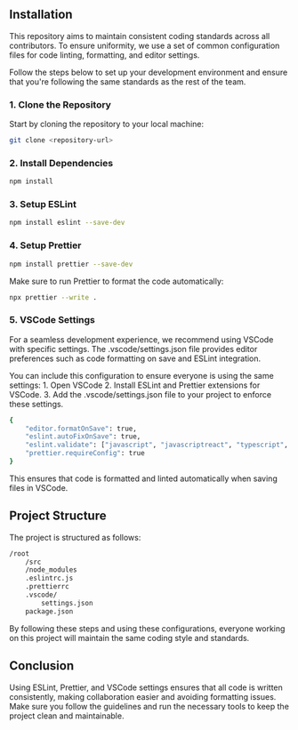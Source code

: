 ## Installation

This repository aims to maintain consistent coding standards across all contributors. To ensure uniformity, we use a set of common configuration files for code linting, formatting, and editor settings.

Follow the steps below to set up your development environment and ensure that you're following the same standards as the rest of the team.

### 1. Clone the Repository

Start by cloning the repository to your local machine:

```bash
git clone <repository-url>
```

### 2. Install Dependencies

```bash
npm install
```

### 3. Setup ESLint

```bash
npm install eslint --save-dev
```

### 4. Setup Prettier

```bash
npm install prettier --save-dev
```

Make sure to run Prettier to format the code automatically:

```bash
npx prettier --write .
```

### 5. VSCode Settings

For a seamless development experience, we recommend using VSCode with specific settings. The .vscode/settings.json file provides editor preferences such as code formatting on save and ESLint integration.

You can include this configuration to ensure everyone is using the same settings: 1. Open VSCode 2. Install ESLint and Prettier extensions for VSCode. 3. Add the .vscode/settings.json file to your project to enforce these settings.

```bash
{
    "editor.formatOnSave": true,
    "eslint.autoFixOnSave": true,
    "eslint.validate": ["javascript", "javascriptreact", "typescript", "typescriptreact"],
    "prettier.requireConfig": true
}
```

This ensures that code is formatted and linted automatically when saving files in VSCode.

## Project Structure

The project is structured as follows:

```bash
/root
    /src
    /node_modules
    .eslintrc.js
    .prettierrc
    .vscode/
        settings.json
    package.json
```

By following these steps and using these configurations, everyone working on this project will maintain the same coding style and standards.

## Conclusion

Using ESLint, Prettier, and VSCode settings ensures that all code is written consistently, making collaboration easier and avoiding formatting issues. Make sure you follow the guidelines and run the necessary tools to keep the project clean and maintainable.
